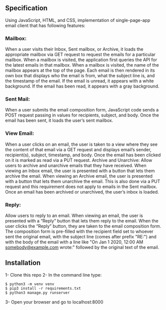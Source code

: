 ## Specification

Using JavaScript, HTML, and CSS, implementation of single-page-app email client that has following features:

### Mailbox: 

When a user visits their Inbox, Sent mailbox, or Archive, it loads the appropriate mailbox via GET request  to request the emails for a particular mailbox.
When a mailbox is visited, the application first queries the API for the latest emails in that mailbox.
When a mailbox is visited, the name of the mailbox appears at the top of the page.
Each email is then rendered in its own box that displays who the email is from, what the subject line is, and the timestamp of the email.
If the email is unread, it appears with a white background. If the email has been read, it appears with a gray background.

### Sent Mail: 
When a user submits the email composition form, JavaScript code sends a POST request passing in values for recipients, subject, and body.
Once the email has been sent, it loads the user’s sent mailbox.


### View Email:

When a user clicks on an email, the user is taken to a view where they see the content of that email via a GET request and displays email’s sender, recipient(s), subject, timestamp, and body.
Once the email has been clicked on it is marked as read via a PUT request.
Archive and Unarchive: Allow users to archive and unarchive emails that they have received.
When viewing an Inbox email, the user is presented with a button that lets them archive the email. When viewing an Archive email, the user is presented with a button that lets them unarchive the email. This is also done via a PUT request and this requirement does not apply to emails in the Sent mailbox.
Once an email has been archived or unarchived, the user’s inbox is loaded.

### Reply: 
Allow users to reply to an email.
When viewing an email, the user is presented with a “Reply” button that lets them reply to the email.
When the user clicks the “Reply” button, they are taken to the email composition form.
The composition form is pre-filled with the recipient field set to whoever sent the original email, with the subject line (comes after prefix "RE:") and with the body of the email with a line like "On Jan 1 2020, 12:00 AM somebody@example.com wrote:" followed by the original text of the email.

## Installation
1- Clone this repo
2- In the command line type:
```
$ python3 -m venv venv
$ pip3 install -r requirements.txt
$ python3 manage.py runserver
```
3- Open your browser and go to localhost:8000
